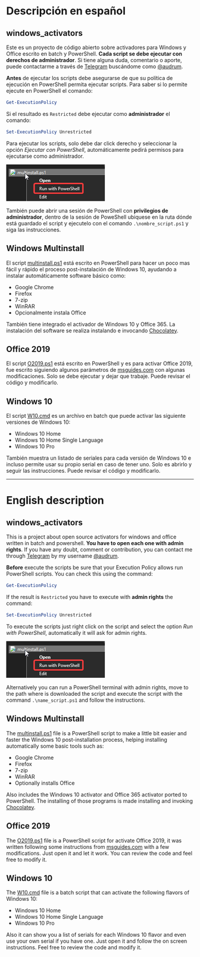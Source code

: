 # Descripción en español

## windows_activators

Este es un proyecto de código abierto sobre activadores para Windows y Office escrito en batch y PowerShell. **Cada script se debe ejecutar con derechos de administrador**. Si tiene alguna duda, comentario o aporte, puede contactarme a través de [Telegram](https://telegram.org) buscándome como [@audrum](https://t.me/audrum).

**Antes** de ejecutar los scripts debe asegurarse de que su política de ejecución en PowerShell permita ejecutar scripts. Para saber si lo permite ejecute en PowerShell el comando:

```Powershell
Get-ExecutionPolicy
```

Si el resultado es ``Restricted`` debe ejecutar como **administrador** el comando: 

```Powershell
Set-ExecutionPolicy Unrestricted
```

Para ejecutar los scripts, solo debe dar click derecho y seleccionar la opción _Ejecutar con PowerShell_, automáticamente pedirá permisos para ejecutarse como administrador.

![right click](assets/OBAMPu64uG.png)

También puede abrir una sesión de PowerShell con **privilegios de administrador**, dentro de la sesión de PoweShell ubiquese en la ruta dónde está guardado el script y ejecutelo con el comando ``.\nombre_script.ps1`` y siga las instrucciones.


## Windows Multinstall

El script [multinstall.ps1](https://github.com/Audrum/windows_activators/blob/master/multinstall.ps1) está escrito en PowerShell para hacer un poco mas fácil y rápido el proceso post-instalación de Windows 10, ayudando a instalar automáticamente software básico como:

* Google Chrome
* Firefox
* 7-zip
* WinRAR
* Opcionalmente instala Office

También tiene integrado el activador de Windows 10 y Office 365. La instalación del software se realiza instalando e invocando [Chocolatey](https://chocolatey.org/).


## Office 2019

El script [O2019.ps1](https://github.com/Audrum/windows_activators/blob/master/O2019.ps1) está escrito en PowerShell y es para activar Office 2019, fue escrito siguiendo algunos parámetros de [msguides.com](https://msguides.com/) con algunas modificaciones. Solo se debe ejecutar y dejar que trabaje. Puede revisar el código y modificarlo. 


## Windows 10

El script [W10.cmd](https://github.com/Audrum/windows_activators/blob/master/W10.cmd) es un archivo en batch que puede activar las siguiente versiones de Windows 10:

* Windows 10 Home
* Windows 10 Home Single Language
* Windows 10 Pro

También muestra un listado de seriales para cada versión de Windows 10 e incluso permite usar su propio serial en caso de tener uno. Solo es abrirlo y seguir las instrucciones. Puede revisar el código y modificarlo.

---

# English description

## windows_activators

This is a project about open source activators for windows and office written in batch and powershell. **You have to open each one with admin rights**. If you have any doubt, comment or contribution, you can contact me through [Telegram](https://telegram.org) by my username [@audrum](https://t.me/audrum).

**Before** execute the scripts be sure that your Execution Policy allows run PowerShell scripts. You can check this using the command:

```Powershell
Get-ExecutionPolicy
```

If the result is ``Restricted`` you have to execute with **admin rights** the command:

```Powershell
Set-ExecutionPolicy Unrestricted
```

To execute the scripts just right click on the script and select the option _Run with PowerShell_, automatically it will ask for admin rights.   

![right click](assets/OBAMPu64uG.png)

Alternatively you can run a PowerShell terminal with admin rights, move to the path where is downloaded the script and execute the script with the command ``.\name_script.ps1`` and follow the instructions.


## Windows Multinstall

The [multinstall.ps1](https://github.com/Audrum/windows_activators/blob/master/multinstall.ps1) file is a PowerShell script to make a little bit easier and faster the Windows 10 post-installation process, helping installing automatically some basic tools such as: 

* Google Chrome
* Firefox
* 7-zip
* WinRAR
* Optionally installs Office

Also includes the Windows 10 activator and Office 365 activator ported to PowerShell. The installing of those programs is made installing and invoking [Chocolatey](https://chocolatey.org/).


## Office 2019

The [O2019.ps1](https://github.com/Audrum/windows_activators/blob/master/O2019.ps1) file is a PowerShell script for activate Office 2019, it was written following some instructions from [msguides.com](https://msguides.com/) with a few modifications. Just open it and let it work. You can review the code and feel free to modify it. 


## Windows 10

The [W10.cmd](https://github.com/Audrum/windows_activators/blob/master/W10.cmd) file is a batch script that can activate the following flavors of Windows 10:

* Windows 10 Home
* Windows 10 Home Single Language
* Windows 10 Pro

Also it can show you a list of serials for each Windows 10 flavor and even use your own serial if you have one. Just open it and follow the on screen instructions. Feel free to review the code and modify it.
